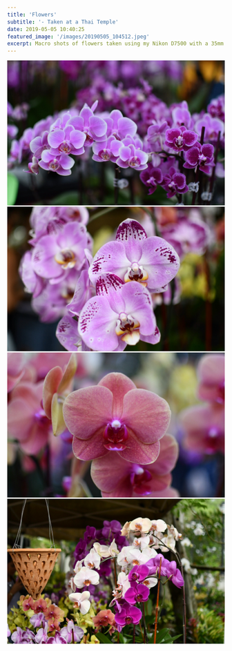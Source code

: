 ```yaml
---
title: 'Flowers'
subtitle: '- Taken at a Thai Temple'
date: 2019-05-05 10:40:25
featured_image: '/images/20190505_104512.jpeg'
excerpt: Macro shots of flowers taken using my Nikon D7500 with a 35mm DSLR lens while on a hike.
---
```


<div class="gallery" data-columns="1">
	<img src="/images/20190505_104512.jpeg">
	<img src="/images/20190505_104037.jpeg">
	<img src="/images/20190505_104449.jpeg">
	<img src="/images/20190505_104025.jpeg">
</div>
